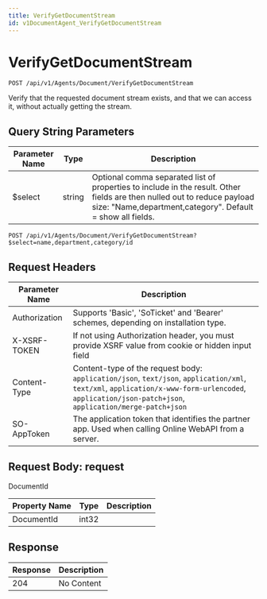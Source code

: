 ```yaml
---
title: VerifyGetDocumentStream
id: v1DocumentAgent_VerifyGetDocumentStream
---
```


# VerifyGetDocumentStream

```http
POST /api/v1/Agents/Document/VerifyGetDocumentStream
```

Verify that the requested document stream exists, and that we can access it, without actually getting the stream.







## Query String Parameters

| Parameter Name | Type |  Description |
|----------------|------|--------------|
| $select | string |  Optional comma separated list of properties to include in the result. Other fields are then nulled out to reduce payload size: "Name,department,category". Default = show all fields. |

```http
POST /api/v1/Agents/Document/VerifyGetDocumentStream?$select=name,department,category/id
```


## Request Headers

| Parameter Name | Description |
|----------------|-------------|
| Authorization  | Supports 'Basic', 'SoTicket' and 'Bearer' schemes, depending on installation type. |
| X-XSRF-TOKEN   | If not using Authorization header, you must provide XSRF value from cookie or hidden input field |
| Content-Type | Content-type of the request body: `application/json`, `text/json`, `application/xml`, `text/xml`, `application/x-www-form-urlencoded`, `application/json-patch+json`, `application/merge-patch+json` |
| SO-AppToken | The application token that identifies the partner app. Used when calling Online WebAPI from a server. |

## Request Body: request  

DocumentId 

| Property Name | Type |  Description |
|----------------|------|--------------|
| DocumentId | int32 |  |


## Response


| Response | Description |
|----------------|-------------|
| 204 | No Content |